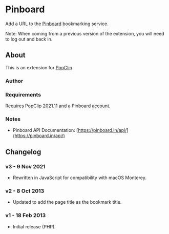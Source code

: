 # Pinboard

Add a URL to the [Pinboard](https://pinboard.in/) bookmarking service.

Note: When coming from a previous version of the extension, you will need to log out and back in.

## About

This is an extension for [PopClip](https://pilotmoon.com/popclip/).

### Author

### Requirements

Requires PopClip 2021.11 and a Pinboard account.

### Notes

* Pinboard API Documentation: [https://pinboard.in/api/](https://pinboard.in/api/)

## Changelog

### v3 - 9 Nov 2021

* Rewritten in JavaScript for compatibility with macOS Monterey.

### v2 - 8 Oct 2013

* Updated to add the page title as the bookmark title.

### v1 - 18 Feb 2013

* Initial release (PHP).

